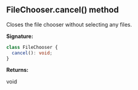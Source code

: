 ## FileChooser.cancel() method

Closes the file chooser without selecting any files.

**Signature:**

```typescript
class FileChooser {
  cancel(): void;
}
```

**Returns:**

void
